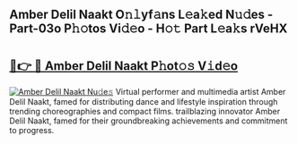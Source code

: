 ## Amber Delil Naakt O𝚗𝚕yf𝚊ns L𝚎a𝚔ed N𝚞𝚍es - Part-03o P𝚑𝚘tos Vi𝚍𝚎o - H𝚘𝚝 Part L𝚎a𝚔s rVeHX

# <h2><a href="http://kf7yx1.oniu.top/?m=Amber+Delil+Naakt">🔗👉 🔴 Amber Delil Naakt P𝚑ot𝚘𝚜 V𝚒d𝚎o</a></h2>

[![Amber Delil Naakt Nu𝚍e𝚜](https://i.imgur.com/0qMVB7G.gif)](http://kf7yx1.oniu.top/?m=Amber+Delil+Naakt)
Virtual performer and multimedia artist Amber Delil Naakt, famed for distributing dance and lifestyle inspiration through trending choreographies and compact films. trailblazing innovator Amber Delil Naakt, famed for their groundbreaking achievements and commitment to progress.  

